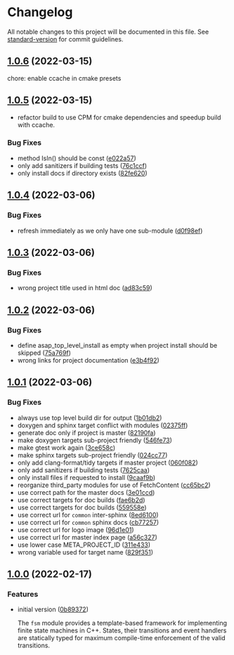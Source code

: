 # Changelog

All notable changes to this project will be documented in this file. See [standard-version](https://github.com/conventional-changelog/standard-version) for commit guidelines.

## [1.0.6](http://github.com/abdes/asap/compare/v1.0.5...v1.0.6) (2022-03-15)

chore: enable ccache in cmake presets

## [1.0.5](http://github.com/abdes/asap/compare/v1.0.4...v1.0.5) (2022-03-15)

- refactor build to use CPM for cmake dependencies and speedup build with ccache.

### Bug Fixes

- method IsIn() should be const ([e022a57](http://github.com/abdes/asap/commit/e022a57cb99e0c5fb26b288730d802800e7fe9bb))
- only add sanitizers if building tests ([76c1ccf](http://github.com/abdes/asap/commit/76c1ccf3f2651b40c19a2f2c68aa242eb7255331))
- only install docs if directory exists ([82fe620](http://github.com/abdes/asap/commit/82fe620e6dcd2a8e81f640dcd893b7c67b2cc2ae))

## [1.0.4](http://github.com/abdes/asap/compare/v1.0.3...v1.0.4) (2022-03-06)

### Bug Fixes

- refresh immediately as we only have one sub-module ([d0f98ef](http://github.com/abdes/asap/commit/d0f98ef7aea440278d079474a1de5e0cb2d8ea93))

## [1.0.3](http://github.com/abdes/asap/compare/v1.0.2...v1.0.3) (2022-03-06)

### Bug Fixes

- wrong project title used in html doc ([ad83c59](http://github.com/abdes/asap/commit/ad83c59351e8d2b1ab762527757130eab9d83f8d))

## [1.0.2](http://github.com/abdes/asap/compare/v1.0.1...v1.0.2) (2022-03-06)

### Bug Fixes

- define asap_top_level_install as empty when project install should be skipped ([75a769f](http://github.com/abdes/asap/commit/75a769fedcce026fec7d16728aafa2133ec59152))
- wrong links for project documentation ([e3b4f92](http://github.com/abdes/asap/commit/e3b4f92d4abf9067102317638b8b8976002db6ba))

## [1.0.1](http://github.com/abdes/asap/compare/v1.0.0...v1.0.1) (2022-03-06)

### Bug Fixes

- always use top level build dir for output ([1b01db2](http://github.com/abdes/asap/commit/1b01db2402bc52944646bcde3cf525315a4e0e1b))
- doxygen and sphinx target conflict with modules ([02375ff](http://github.com/abdes/asap/commit/02375ff4a33e34a8e0cb9307ef4eb6de3271e945))
- generate doc only if project is master ([82190fa](http://github.com/abdes/asap/commit/82190fa6562f5e51dbbab660bcab8dc265e99a0b))
- make doxygen targets sub-project friendly ([546fe73](http://github.com/abdes/asap/commit/546fe73ded53721dddbac311e9db41e4146b8ad2))
- make gtest work again ([3ce658c](http://github.com/abdes/asap/commit/3ce658c5f1eb216a3286717e7f80827b96ff3b49))
- make sphinx targets sub-project friendly ([024cc77](http://github.com/abdes/asap/commit/024cc77d17ed134ed5f3f4eea32226b07b05aad6))
- only add clang-format/tidy targets if master project ([060f082](http://github.com/abdes/asap/commit/060f082714e039eb4c2c2e198b5caed74690e8af))
- only add sanitizers if building tests ([7625caa](http://github.com/abdes/asap/commit/7625caac88429996e0962b95f3a26d536e6cb49e))
- only install files if requested to install ([9caaf9b](http://github.com/abdes/asap/commit/9caaf9b47e138be3f9845d6d58ebc21ff8dfa83b))
- reorganize third_party modules for use of FetchContent ([cc65bc2](http://github.com/abdes/asap/commit/cc65bc2219dbe38197107bae71252444994e118c))
- use correct path for the master docs ([3e01ccd](http://github.com/abdes/asap/commit/3e01ccd05d2daa2aade55dddd70c1c43f6d2d3e1))
- use correct targets for doc builds ([fae6b2d](http://github.com/abdes/asap/commit/fae6b2d002900e7bbdf273a9e99ba700d93cfae0))
- use correct targets for doc builds ([559558e](http://github.com/abdes/asap/commit/559558e8eac3043eef19986cc2ae6d6dfd937be8))
- use correct url for `common` inter-sphinx ([8ed6100](http://github.com/abdes/asap/commit/8ed6100f818f7fe8e6af2a118c3c9f4be983aa74))
- use correct url for `common` sphinx docs ([cb77257](http://github.com/abdes/asap/commit/cb7725706540c28f6847472f2524285a1a994307))
- use correct url for logo image ([96d1e01](http://github.com/abdes/asap/commit/96d1e01d971bd2f33faaebfc060082023f3a5209))
- use correct url for master index page ([a56c327](http://github.com/abdes/asap/commit/a56c327ff3d7ab14d7a499fc4997279efd2647fe))
- use lower case META_PROJECT_ID ([311e433](http://github.com/abdes/asap/commit/311e433e8698ff6385c2cda256bff83982596ed0))
- wrong variable used for target name ([829f351](http://github.com/abdes/asap/commit/829f351d22b384ddc060ae2df47ff9e801089dd2))

## [1.0.0](http://github.com/abdes/asap/compare/v4.0.2...v1.0.0) (2022-02-17)

### Features

- initial version ([0b89372](http://github.com/abdes/asap/commit/0b893726ab41f7454d5fd1618d0be8f6a92cca43))

  The `fsm` module provides a template-based framework for implementing
  finite state machines in C++. States, their transitions and event
  handlers are statically typed for maximum compile-time enforcement
  of the valid transitions.
